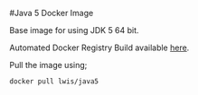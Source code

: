 #Java 5 Docker Image

Base image for using JDK 5 64 bit.

Automated Docker Registry Build available [here](https://registry.hub.docker.com/u/lwis/java5/).

Pull the image using;

`docker pull lwis/java5`
